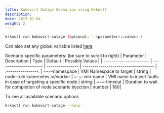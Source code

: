 ```yaml
---
title: Kubevirt Outage Scenarios using Krknctl
description: 
date: 2017-01-04
weight: 2
---
```


```bash
krknctl run kubevirt-outage (optional: --<parameter>:<value> )
```

Can also set any global variable listed [here](../all-scenario-env-krknctl.md)


Scenario specific parameters:  (be sure to scroll to right)
| Parameter      | Description    | Type      |  Default | Possible Values | 
| ----------------------- | ----------------------    | ----------------  | ------------------------------------ | :----------------:  | 
~-~-namespace | VMI Namespace to target | string | node-role.kubernetes.io/worker | 
~-~-vmi-name | VMI name to inject faults in case of targeting a specific node | string | 
~-~-timeout | Duration to wait for completion of node scenario injection | number | 180| 


To see all available scenario options 
```bash
krknctl run kubevirt-outage --help 
```